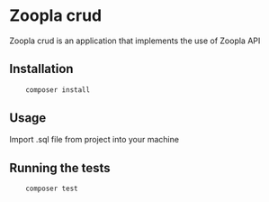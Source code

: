 # Zoopla crud

Zoopla crud is an application that implements the use of Zoopla API

## Installation

```bash
    composer install 
```

## Usage
Import .sql file from project into your machine

## Running the tests

```bash
    composer test 
```





